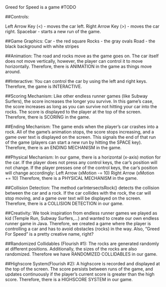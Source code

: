 Greed for Speed is a game #TODO


##Controls:

Left Arrow Key (<) - moves the car left.
Right Arrow Key (>) - moves the car right.
Spacebar - starts a new run of the game.


##Game Graphics:
Car - the red square
Rocks - the gray ovals
Road - the black background with white stripes

##Animation: 
The road and rocks move as the game goes on. The car itself does not move vertically, however, the player can control it to move horizontally. Therefore, there is ANIMATION in the game as things move around.

##Interactive:
You can control the car by using the left and right keys. Therefore, the game is INTERACTIVE.

##Scoring Mechanism: 
Like other endless runner games (like Subway Surfers), the score increases the longer you survive. In this game’s case, the score increases as long as you can survive not hitting your car into the rocks. The score is displayed to the player at the top of the screen. Therefore, there is SCORING in the game.

##Ending Mechanism:
The game ends when the player’s car crashes into a rock. All of the game’s animation stops, the score stops increasing, and a game over text is displayed on the screen. This signals the end of that run of the game (players can start a new run by hitting the SPACE key). Therefore, there is an ENDING MECHANISM in the game. 

##Physical Mechanism:
In our game, there is a horizontal (x-axis) motion for the car. If the player does not press any control keys, the car’s position will not change. If the player presses one of the control keys, the car’s position will change accordingly:
Left Arrow (xMotion -= 10)
Right Arrow (xMotion += 10)
Therefore, there is a PHYSICAL MECHANISM in the game.

##Collision Detection:
The method carIntersectsRock() detects the collision between the car and a rock. If the car collides with the rock, the car will stop moving, and a game over text will be displayed on the screen. Therefore, there is a COLLISION DETECTION in our game.

##Creativity:
	We took inspiration from endless runner games we played as kid (Temple Run, Subway Surfers,...) and wanted to create our own endless runner game in Java. Therefore, we created a game where the player is controlling a car and has to avoid obstacles (rocks) in the way. Also, “Greed For Speed” is a pretty creative name, right? 

##Randomized Collidables (Flourish #1):
	The rocks are generated randomly at different positions. Additionally, the sizes of the rocks are also randomized. Therefore we have RANDOMIZED COLLIDABLES in our game. 

##Highscore System(Flourish #2):
	A highscore is recorded and displayed at the top of the screen. The score persists between runs of the game, and updates continuously if the player’s current score is greater than the high score. Therefore, there is a HIGHSCORE SYSTEM in our game. 



